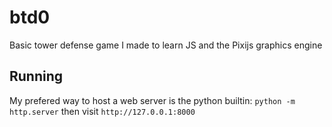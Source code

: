 # btd0
Basic tower defense game I made to learn JS and the Pixijs graphics engine


## Running
My prefered way to host a web server is the python builtin: `python -m http.server` then visit `http://127.0.0.1:8000`